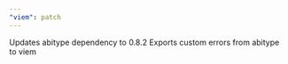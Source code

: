 ```yaml
---
"viem": patch
---
```


Updates abitype dependency to 0.8.2
Exports custom errors from abitype to viem
